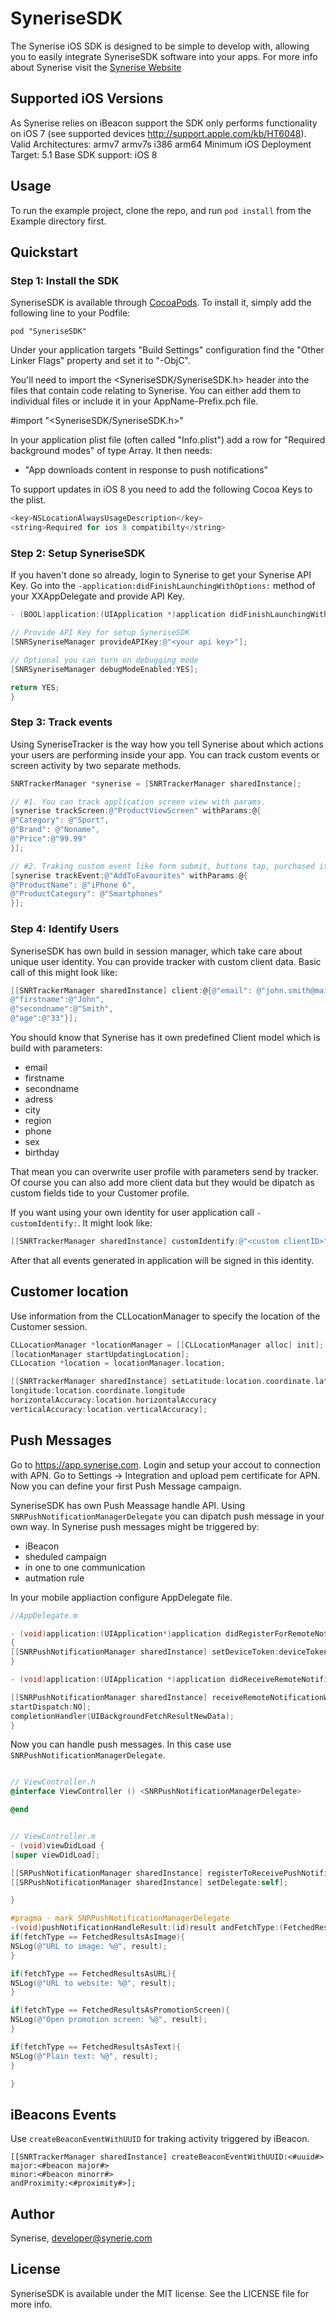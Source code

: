 # SyneriseSDK

The Synerise iOS SDK is designed to be simple to develop with, allowing you to easily integrate SyneriseSDK software into your apps. For more info about Synerise visit the [Synerise Website](http://synerise.com)

## Supported iOS Versions

As Synerise relies on iBeacon support the SDK only performs functionality on iOS 7 (see supported devices http://support.apple.com/kb/HT6048). 
Valid Architectures: armv7 armv7s i386 arm64
Minimum iOS Deployment Target: 5.1
Base SDK support: iOS 8


## Usage

To run the example project, clone the repo, and run `pod install` from the Example directory first.

## Quickstart


### Step 1: Install the SDK

SyneriseSDK is available through [CocoaPods](http://cocoapods.org). To install
it, simply add the following line to your Podfile:

```
pod "SyneriseSDK"
```

Under your application targets "Build Settings" configuration find the "Other Linker Flags" property and set it to "-ObjC".

You'll need to import the <SyneriseSDK/SyneriseSDK.h> header into the files that contain code relating to Synerise. You can either add them to individual files or include it in your AppName-Prefix.pch file.

#import "<SyneriseSDK/SyneriseSDK.h>"


In your application plist file (often called "Info.plist") add a row for "Required background modes" of type Array. It then needs:

- "App downloads content in response to push notifications"

To support updates in iOS 8 you need to add the following Cocoa Keys to the plist.

```objectivec
<key>NSLocationAlwaysUsageDescription</key>
<string>Required for ios 8 compatibilty</string>
```

### Step 2: Setup SyneriseSDK

If you haven't done so already, login to Synerise to get your Synerise API Key.
Go into the `-application:didFinishLaunchingWithOptions:` method of your XXAppDelegate and provide API Key.

```objectivec
- (BOOL)application:(UIApplication *)application didFinishLaunchingWithOptions:(NSDictionary *)launchOptions {

// Provide API Key for setup SyneriseSDK
[SNRSyneriseManager provideAPIKey:@"<your api key>"];

// Optional you can turn on debugging mode
[SNRSyneriseManager debugModeEnabled:YES];

return YES;
}
```

### Step 3:  Track events
Using SyneriseTracker is the way how you tell Synerise about which actions your users are performing inside your app. You can track custom events or screen activity by two separate methods.

```objectivec
SNRTrackerManager *synerise = [SNRTrackerManager sharedInstance];

// #1. You can track application screen view with params. 
[synerise trackScreen:@"ProductViewScreen" withParams:@{
@"Category": @"Sport",
@"Brand": @"Noname",
@"Price":@"99.99"
}];

// #2. Traking custom event like form submit, buttons tap, purchased item etc.
[synerise trackEvent:@"AddToFavourites" withParams:@{
@"ProductName": @"iPhone 6",
@"ProductCategory": @"Smartphones"
}];
```

### Step 4:  Identify Users
SyneriseSDK has own build in session manager, which take care about unique user identity. You can provide tracker with custom client data. Basic call of this might look like:

```objectivec
[[SNRTrackerManager sharedInstance] client:@{@"email": @"john.smith@mail.com",
@"firstname":@"John",
@"secondname":@"Smith",
@"age":@"33"}];
```

You should know that Synerise has it own predefined Client model which is build with parameters:
* email
* firstname
* secondname
* adress
* city
* region
* phone
* sex
* birthday 

That mean you can overwrite user profile with parameters send by tracker.
Of course you can also add more client data but they would be dipatch as custom fields tide to your Customer profile.

If you want using your own identity for user application call `-customIdentify:`. It might look like:

```objectivec
[[SNRTrackerManager sharedInstance] customIdentify:@"<custom clientID>"];
```
After that all events generated in application will be signed in this identity.

## Customer location
Use information from the CLLocationManager to specify the location of the Customer session.

```objectivec
CLLocationManager *locationManager = [[CLLocationManager alloc] init];
[locationManager startUpdatingLocation];
CLLocation *location = locationManager.location;

[[SNRTrackerManager sharedInstance] setLatitude:location.coordinate.latitude
longitude:location.coordinate.longitude
horizontalAccuracy:location.horizontalAccuracy
verticalAccuracy:location.verticalAccuracy];
```

## Push Messages

Go to https://app.synerise.com. Login and setup your accout to connection with APN. Go to Settings -> Integration and upload pem certificate for APN. Now you can define your first Push Message campaign.

SyneriseSDK  has own Push Meassage handle API. Using `SNRPushNotificationManagerDelegate` you can dipatch push message in your own way. In Synerise push messages might be triggered by:
* iBeacon
* sheduled campaign
* in one to one communication 
* autmation rule

In your mobile appliaction configure AppDelegate file.
```objectivec
//AppDelegate.m

- (void)application:(UIApplication*)application didRegisterForRemoteNotificationsWithDeviceToken:(NSData*)deviceToken
{
[[SNRPushNotificationManager sharedInstance] setDeviceToken:deviceToken];
}

- (void)application:(UIApplication *)application didReceiveRemoteNotification:(NSDictionary *)userInfo fetchCompletionHandler:(void (^)(UIBackgroundFetchResult))completionHandler {

[[SNRPushNotificationManager sharedInstance] receiveRemoteNotificationWithUserInfo:userInfo
startDispatch:NO];
completionHandler(UIBackgroundFetchResultNewData);
}
```

Now you can handle push messages. In this case use `SNRPushNotificationManagerDelegate`.


```objectivec

// ViewController.h 
@interface ViewController () <SNRPushNotificationManagerDelegate>

@end


// ViewController.m
- (void)viewDidLoad {
[super viewDidLoad];

[[SRPushNotificationManager sharedInstance] registerToReceivePushNotification];
[[SRPushNotificationManager sharedInstance] setDelegate:self];

}

#pragma - mark SNRPushNotificationManagerDelegate
-(void)pushNotificationHandleResult:(id)result andFetchType:(FetchedResultsType)fetchType {
if(fetchType == FetchedResultsAsImage){
NSLog(@"URL to image: %@", result);
}

if(fetchType == FetchedResultsAsURL){
NSLog(@"URL to website: %@", result);
}

if(fetchType == FetchedResultsAsPromotionScreen){
NSLog(@"Open promotion screen: %@", result);
}

if(fetchType == FetchedResultsAsText){
NSLog(@"Plain text: %@", result);
}

}
```

## iBeacons Events
Use `createBeaconEventWithUUID` for traking activity triggered by iBeacon.

```
[[SNRTrackerManager sharedInstance] createBeaconEventWithUUID:<#uuid#>
major:<#beacon major#>
minor:<#beacon minorr#>
andProximity:<#proximity#>];
```

## Author

Synerise, developer@synerie.com

## License

SyneriseSDK is available under the MIT license. See the LICENSE file for more info.